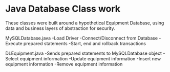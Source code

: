 # Java Database Class work
These classes were built around a hypothetical Equipment Database, using data and business layers of abstraction for security.

MySQLDatabase.java
-Load Driver
-Connect/Disconnect from Database
-Execute prepared statements
-Start, end and rollback transactions

DLEquipment.java
-Sends prepared statements to MySQLDatabase object
-Select equipment information 
-Update equipment information
-Insert new equipment information
-Remove equipment information


